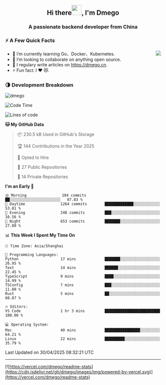 <h2 align="center">Hi there<img src="https://cdn.jsdelivr.net/gh/dmego/images/img/Hi.gif" height="32" />, I'm Dmego </h2>
<h3 align="center">A passionate backend developer from China</h3>

### ⚡️ A Few Quick Facts

<img align="right" src="https://readme-stats-dmego.vercel.app/api?username=dmego&show_icons=true&icon_color=1573B3&hide_title=true&text_color=718096&bg_color=00000000&hide_border=true"/>

<ul>
    <li> 🌱 I’m currently learning Go、Docker、Kubernetes.</li>
    <li> 👯 I’m looking to collaborate on anything open source.</li>
    <li> 📝 I regulary write articles on <a href="https://dmego.cn">https://dmego.cn</a>.</li>
    <li> ⚡ Fun fact: I ❤️ 😻.</li>
</ul>

### 🌗 Development Breakdown

<img src="https://komarev.com/ghpvc/?username=dmego" alt="dmego" />

<!--START_SECTION:waka-->
![Code Time](http://img.shields.io/badge/Code%20Time-3%2C222%20hrs-blue)

![Lines of code](https://img.shields.io/badge/From%20Hello%20World%20I%27ve%20Written-680.5%20thousand%20lines%20of%20code-blue)

**🐱 My GitHub Data** 

> 📦 230.5 kB Used in GitHub's Storage 
 > 
> 🏆 144 Contributions in the Year 2025
 > 
> 💼 Opted to Hire
 > 
> 📜 27 Public Repositories 
 > 
> 🔑 14 Private Repositories 
 > 
**I'm an Early 🐤** 

```text
🌞 Morning                184 commits         ██░░░░░░░░░░░░░░░░░░░░░░░   07.83 % 
🌆 Daytime                1264 commits        █████████████░░░░░░░░░░░░   53.81 % 
🌃 Evening                248 commits         ███░░░░░░░░░░░░░░░░░░░░░░   10.56 % 
🌙 Night                  653 commits         ███████░░░░░░░░░░░░░░░░░░   27.80 % 
```


📊 **This Week I Spent My Time On** 

```text
🕑︎ Time Zone: Asia/Shanghai

💬 Programming Languages: 
Python                   17 mins             ███████░░░░░░░░░░░░░░░░░░   26.95 % 
Text                     14 mins             ██████░░░░░░░░░░░░░░░░░░░   22.45 % 
TypeScript               9 mins              ████░░░░░░░░░░░░░░░░░░░░░   14.99 % 
TSConfig                 7 mins              ███░░░░░░░░░░░░░░░░░░░░░░   11.80 % 
Rust                     5 mins              ██░░░░░░░░░░░░░░░░░░░░░░░   08.87 % 

🔥 Editors: 
VS Code                  1 hr 3 mins         █████████████████████████   100.00 % 

💻 Operating System: 
Mac                      40 mins             ████████████████░░░░░░░░░   64.21 % 
Linux                    22 mins             █████████░░░░░░░░░░░░░░░░   35.79 % 
```


 Last Updated on 30/04/2025 08:32:21 UTC
<!--END_SECTION:waka-->

---

[![https://vercel.com/dmego/readme-stats](https://cdn.jsdelivr.net/gh/dmego/images/img/powered-by-vercel.svg)](https://vercel.com/dmego/readme-stats)

